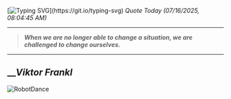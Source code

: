 [![Typing SVG](https://readme-typing-svg.herokuapp.com?font=Press+Start+2P&color=C2F784&size=35&width=900&height=100&lines=Hello+World%2C+I'm+Hung+!)](https://git.io/typing-svg) 
_Quote Today (07/16/2025, 08:04:45 AM)_
___
>**_When we are no longer able to change a situation, we are challenged to change ourselves._**
___

## __**_Viktor Frankl_**

![RobotDance](src/assets/images/robot-dancing-dribble.gif?style=center)
